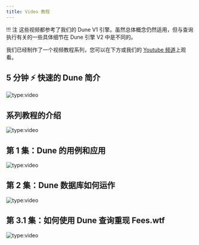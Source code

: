```yaml
---
title: Video 教程
---
```


!!! 注
    这些视频都参考了我们的 Dune V1 引擎。虽然总体概念仍然适用，但与查询执行有关的一些具体细节在 Dune 引擎 V2 中是不同的。

我们已经制作了一个视频教程系列，您可以在下方或我们的 [Youtube 频道](https://www.youtube.com/playlist?list=PLK3b5d4iK10ext4v-GBySekaA8-GP8quD)上观看。

## 5 分钟 ⚡ 快速的 Dune 简介

![type:video](https://www.youtube.com/embed/S-cctFmR828)

## 系列教程的介绍

![type:video](https://www.youtube.com/embed/USTIesVPk68)

## 第 1 集：Dune 的用例和应用

![type:video](https://www.youtube.com/embed/IHC8HAZvw_Q)

## 第 2 集：Dune 数据库如何运作

![type:video](https://www.youtube.com/embed/UDu23Eyvo_Y)

## 第 3.1 集：如何使用 Dune 查询重现 Fees.wtf

![type:video](https://www.youtube.com/embed/ez3VfcfNwvc)

